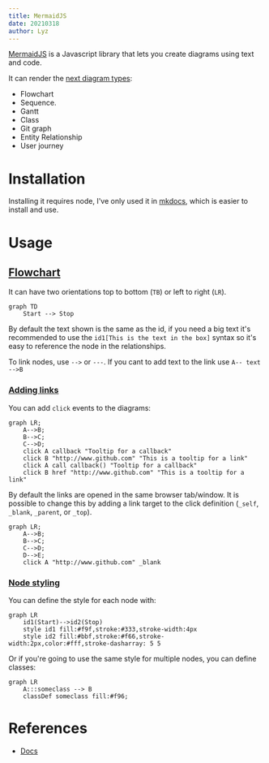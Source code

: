 ```yaml
---
title: MermaidJS
date: 20210318
author: Lyz
---
```


[MermaidJS](https://mermaid-js.github.io) is a Javascript library that lets you create diagrams using text and code.

It can render the [next diagram
types](https://mermaid-js.github.io/mermaid/#/?id=diagrams-that-mermaid-can-render):

* Flowchart
* Sequence.
* Gantt
* Class
* Git graph
* Entity Relationship
* User journey

# Installation

Installing it requires node, I've only used it in [mkdocs](mkdocs.md#mermaidjs),
which is easier to install and use.

# Usage

## [Flowchart](https://mermaid-js.github.io/mermaid/#/flowchart)

It can have two orientations top to bottom (`TB`) or left to right (`LR`).

```
graph TD
    Start --> Stop
```

By default the text shown is the same as the id, if you need a big text it's
recommended to use the `id1[This is the text in the box]` syntax so it's easy to
reference the node in the relationships.

To link nodes, use `-->` or `---`. If you cant to add text to the link use
`A-- text -->B`

### [Adding links](https://mermaid-js.github.io/mermaid/#/flowchart?id=interaction)

You can add `click` events to the diagrams:

```
graph LR;
    A-->B;
    B-->C;
    C-->D;
    click A callback "Tooltip for a callback"
    click B "http://www.github.com" "This is a tooltip for a link"
    click A call callback() "Tooltip for a callback"
    click B href "http://www.github.com" "This is a tooltip for a link"
```

By default the links are opened in the same browser tab/window. It is possible
to change this by adding a link target to the click definition (`_self`,
`_blank`, `_parent`, or `_top`).

```
graph LR;
    A-->B;
    B-->C;
    C-->D;
    D-->E;
    click A "http://www.github.com" _blank
```
### [Node styling](https://mermaid-js.github.io/mermaid/#/flowchart?id=styling-a-node)

You can define the style for each node with:

```
graph LR
    id1(Start)-->id2(Stop)
    style id1 fill:#f9f,stroke:#333,stroke-width:4px
    style id2 fill:#bbf,stroke:#f66,stroke-width:2px,color:#fff,stroke-dasharray: 5 5
```

Or if you're going to use the same style for multiple nodes, you can define
classes:

```
graph LR
    A:::someclass --> B
    classDef someclass fill:#f96;
```

# References

* [Docs](https://mermaid-js.github.io)
